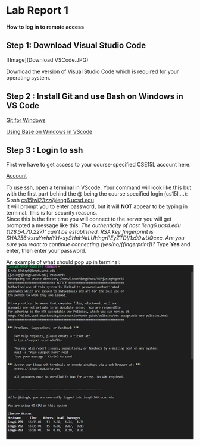 # Lab Report 1
**How to log in to remote access**


## Step 1: Download Visual Studio Code
![Image](Download VSCode.JPG)


Download the version of Visual Studio Code which is required for your operating system.


## Step 2 : Install Git and use Bash on Windows in VS Code


[Git for Windows](https://gitforwindows.org/)


[Using Base on Windows in VScode](https://stackoverflow.com/a/50527994)

## Step 3 : Login to ssh
First we have to get access to your course-specified CSE15L account here:

[Account](https://sdacs.ucsd.edu/~icc/index.php)

To use ssh, open a terminal in VScode. Your command will look like this but with the first part behind the @ being the course specified login (cs15l....):\
$ ssh cs15lwi23zz@ieng6.ucsd.edu\
It will prompt you to enter password, but it will **NOT** appear to be typing in terminal. This is for security reasons.\
Since this is the first time you will connect to the server you will get prompted a message like this:
*The authenticity of host 'ieng6.ucsd.edu (128.54.70.227)' can't be established.
RSA key fingerprint is SHA256:ksruYwhnYH+sySHnHAtLUHngrPEyZTDl/1x99wUQcec.
Are you sure you want to continue connecting (yes/no/[fingerprint])?*
Type **Yes** and enter, then enter your password.

An example of what should pop up in terminal:\
![Image](1.JPG)
